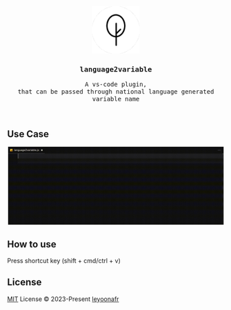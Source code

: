 <br />
<br />

<p align="center">
  <img width="110" alt="logo" src="./public/icon.png"/> 
</p>

<h3 align="center">
  <samp>
    language2variable
  </samp>
</h3>

<p align="center">
  <samp>
    A vs-code plugin, 
  </samp>
  <br />
  <samp>
    that can be passed through national language generated variable name
  </samp>
</p>

<br />


## Use Case
<p align="center">
  <img width="500" alt="logo" src="./public/screen-record.gif"/> 
</p>


## How to use
Press shortcut key (shift + cmd/ctrl + v)


## License
[MIT](./LICENSE) License © 2023-Present [leyoonafr](https://github.com/codeacme17)
